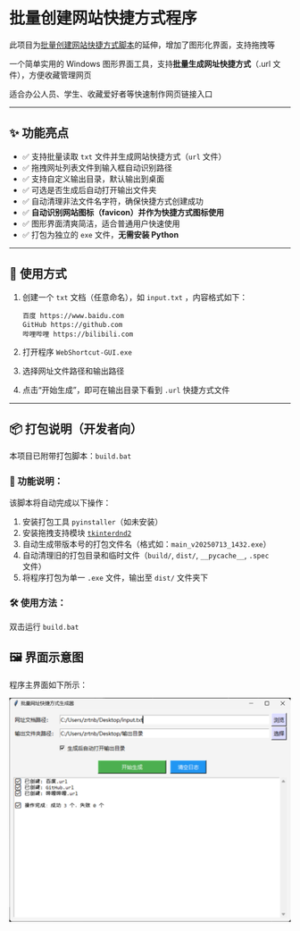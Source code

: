 # 批量创建网站快捷方式程序

此项目为[批量创建网站快捷方式脚本](https://github.com/zrtnb6/WebShortcut-BatchScript)的延伸，增加了图形化界面，支持拖拽等

一个简单实用的 Windows 图形界面工具，支持**批量生成网址快捷方式**（.url 文件），方便收藏管理网页 

适合办公人员、学生、收藏爱好者等快速制作网页链接入口

---

## ✨ 功能亮点

- ✅ 支持批量读取 `txt` 文件并生成网站快捷方式（`url` 文件）
- ✅ 拖拽网址列表文件到输入框自动识别路径
- ✅ 支持自定义输出目录，默认输出到桌面
- ✅ 可选是否生成后自动打开输出文件夹
- ✅ 自动清理非法文件名字符，确保快捷方式创建成功
- ✅ **自动识别网站图标（favicon）并作为快捷方式图标使用**
- ✅ 图形界面清爽简洁，适合普通用户快速使用
- ✅ 打包为独立的 `exe` 文件，**无需安装 Python**

---

## 📁 使用方式

1. 创建一个 `txt` 文档（任意命名），如 `input.txt` ，内容格式如下：

    ```
    百度 https://www.baidu.com
    GitHub https://github.com
    哔哩哔哩 https://bilibili.com
    ```

2. 打开程序 `WebShortcut-GUI.exe`
3. 选择网址文件路径和输出路径
4. 点击“开始生成”，即可在输出目录下看到 `.url` 快捷方式文件

---

## 📦 打包说明（开发者向）

本项目已附带打包脚本：`build.bat`

### 🔧 功能说明：

该脚本将自动完成以下操作：

1. 安装打包工具 `pyinstaller`（如未安装）
2. 安装拖拽支持模块 [`tkinterdnd2`](https://pypi.org/project/tkinterdnd2/)
3. 自动生成带版本号的打包文件名（格式如：`main_v20250713_1432.exe`）
4. 自动清理旧的打包目录和临时文件（`build/`, `dist/`, `__pycache__`, `.spec` 文件）
5. 将程序打包为单一 `.exe` 文件，输出至 `dist/` 文件夹下

### 🛠 使用方法：

双击运行 `build.bat`

## 🖼 界面示意图

程序主界面如下所示：

![程序主界面](assets/screenshot.png)
